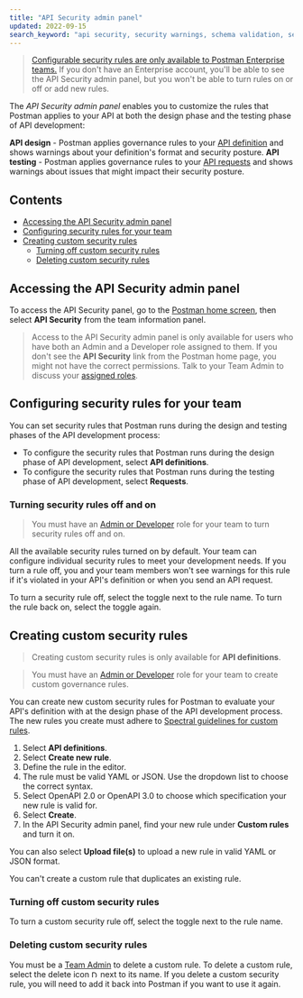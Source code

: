 ```yaml
---
title: "API Security admin panel"
updated: 2022-09-15
search_keyword: "api security, security warnings, schema validation, security validation, api security audit, api security scan, api schema vulnerabilities, security audit"
---
```


> [Configurable security rules are only available to Postman Enterprise teams.](https://www.postman.com/pricing) If you don't have an Enterprise account, you'll be able to see the API Security admin panel, but you won't be able to turn rules on or off or add new rules.

The _API Security admin panel_ enables you to customize the rules that Postman applies to your API at both the design phase and the testing phase of API development:

**API design** - Postman applies governance rules to your [API definition](/docs/designing-and-developing-your-api/defining-an-api/) and shows warnings about your definition's format and security posture.
**API testing** - Postman applies governance rules to your [API requests](https://learning.postman.com/docs/api-governance/api-testing/api-testing-warnings/) and shows warnings about issues that might impact their security posture.

<!-- TODO: screenshot -->

## Contents

* [Accessing the API Security admin panel](#accessing-the-api-security-admin-panel)
* [Configuring security rules for your team](#configuring-security-rules-for-your-team)
* [Creating custom security rules](#creating-custom-security-rules)
    * [Turning off custom security rules](#turning-off-custom-security-rules)
    * [Deleting custom security rules](#deleting-custom-security-rules)

## Accessing the API Security admin panel

To access the API Security panel, go to the [Postman home screen](https://go.postman.co/), then select **API Security** from the team information panel.

> Access to the API Security admin panel is only available for users who have both an Admin and a Developer role assigned to them. If you don't see the **API Security** link from the Postman home page, you might not have the correct permissions. Talk to your Team Admin to discuss your [assigned roles](/docs/collaborating-in-postman/roles-and-permissions/).

## Configuring security rules for your team

You can set security rules that Postman runs during the design and testing phases of the API development process:

* To configure the security rules that Postman runs during the design phase of API development, select **API definitions**.
* To configure the security rules that Postman runs during the testing phase of API development, select **Requests**.

<!-- TODO: screenshot -->

### Turning security rules off and on

> You must have an [Admin or Developer](/docs/collaborating-in-postman/roles-and-permissions/) role for your team to turn security rules off and on.

All the available security rules turned on by default. Your team can configure individual security rules to meet your development needs. If you turn a rule off, you and your team members won't see warnings for this rule if it's violated in your API's definition or when you send an API request.

To turn a security rule off, select the toggle next to the rule name. To turn the rule back on, select the toggle again.

<!-- TODO: screenshot -->

## Creating custom security rules

> Creating custom security rules is only available for **API definitions**.
<!--  -->
> You must have an [Admin or Developer](/docs/collaborating-in-postman/roles-and-permissions/) role for your team to create custom governance rules.

You can create new custom security rules for Postman to evaluate your API's definition with at the design phase of the API development process. The new rules you create must adhere to [Spectral guidelines for custom rules](https://meta.stoplight.io/docs/spectral/e5b9616d6d50c-custom-rulesets).

1. Select **API definitions**.
1. Select **Create new rule**.
1. Define the rule in the editor.
    <!-- TODO: screenshot -->
1. The rule must be valid YAML or JSON. Use the dropdown list to choose the correct syntax.
1. Select OpenAPI 2.0 or OpenAPI 3.0 to choose which specification your new rule is valid for.
1. Select **Create**.
1. In the API Security admin panel, find your new rule under **Custom rules** and turn it on.

<!-- TODO: screenshot -->

You can also select **Upload file(s)** to upload a new rule in valid YAML or JSON format.

You can't create a custom rule that duplicates an existing rule.

### Turning off custom security rules

To turn a custom security rule off, select the toggle next to the rule name.

### Deleting custom security rules

You must be a [Team Admin](/docs/collaborating-in-postman/roles-and-permissions/) to delete a custom rule. To delete a custom rule, select the delete icon <img alt="Delete icon" src="https://assets.postman.com/postman-docs/icon-delete-v9.jpg#icon" width="12px"> next to its name. If you delete a custom security rule, you will need to add it back into Postman if you want to use it again.
